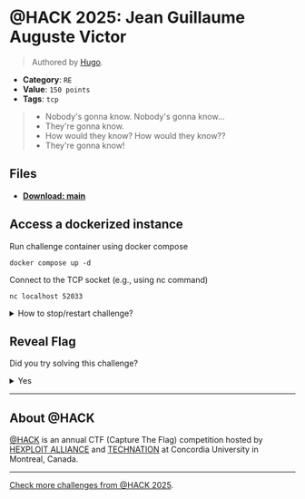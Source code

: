 # @HACK 2025: Jean Guillaume Auguste Victor

> Authored by [Hugo](https://github.com/hkerma).

- **Category**: `RE`
- **Value**: `150 points`
- **Tags**: `tcp`

> - Nobody's gonna know. Nobody's gonna know...
> - They're gonna know.
> - How would they know? How would they know??
> - They're gonna know!
> 

## Files
- **[Download: main](https://github.com/athack-ctf/chall2025-jean-guillaume-auguste-victor/raw/refs/heads/main/offline-artifacts/main)**

## Access a dockerized instance

Run challenge container using docker compose
```
docker compose up -d
```
Connect to the TCP socket (e.g., using nc command)
```
nc localhost 52033 
```
<details>
<summary>
How to stop/restart challenge?
</summary>

To stop the challenge run
```
docker compose stop
```
To restart the challenge run
```
docker compose restart
```

</details>


## Reveal Flag

Did you try solving this challenge?
<details>
<summary>
Yes
</summary>

Did you **REALLY** try solving this challenge?

<details>
<summary>
Yes, I promise!
</summary>

Flag: `ATHACKCTF{lin3arSyst3mSRock!}`

</details>
</details>


---

## About @HACK
[@HACK](https://athackctf.com/) is an annual CTF (Capture The Flag) competition hosted by [HEXPLOIT ALLIANCE](https://hexploit-alliance.com/) and [TECHNATION](https://technationcanada.ca/) at Concordia University in Montreal, Canada.

---
[Check more challenges from @HACK 2025](https://github.com/athack-ctf/AtHackCTF-2025-Challenges).
